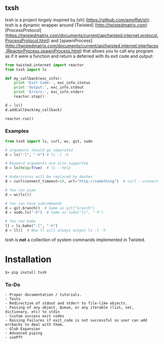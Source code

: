 ## txsh

txsh is a project *largely* inspired by [sh] (https://github.com/amoffat/sh). txsh is a dynamic wrapper around [Twisted] (http://twistedmatrix.com) [ProcessProtocol] (https://twistedmatrix.com/documents/current/api/twisted.internet.protocol.ProcessProtocol.html) and [spawnProcess] (http://twistedmatrix.com/documents/current/api/twisted.internet.interfaces.IReactorProcess.spawnProcess.html) that allows you to call any program as if it were a function and return a deferred with its exit code and output:

```python
from twisted.internet import reactor
from txsh import ls

def my_callback(exc_info):
    print 'Exit Code:', exc_info.status
    print 'Output:', exc_info.stdout
    print 'Errors:', exc_info.stderr
    reactor.stop()

d = ls()
d.addCallback(my_callback)

reactor.run()
```

### Examples

```python
from txsh import ls, curl, wc, git, sudo

# arguments should go separated
d = ls("-l", "-h") # ls -l -h

# Keyword arguments are also supported
d = ls(help=True)  # ls --help

# Underscores will be replaced by dashes
d = curl(connect_timeout=10, url="http://something")  # curl --connect-timeout 10 --url http:/something

# You can pipe
d = wc(ls())

# You can have subcommands
d = git.branch()  # Same as git("branch")
d = sudo.ls("-h")  # Same as sudo("ls", "-h")

# You can bake
ll = ls.bake("-l", "-h")
d = ll()  # Now ll will always output ls -l -h
```

txsh is **not** a collection of system commands implemented in Twisted.

# Installation

    $> pip install txsh


### To-Do
    - Proper documentation / tutorials.
    - Tests
    - Redirection of stdout and stderr to file-like objects.
    - Passing of any object, Queue, or any iterable (list, set, dictionary, etc) to stdin
    - Custom success exit codes
    - Raising Failures if exit_code is not successful so user can add errbacks to deal with them.
    - Glob Expansion
    - Advanced piping
    - usePTY
